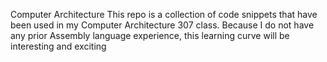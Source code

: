 Computer Architecture
This repo is a collection of code snippets that have been used in my Computer Architecture 307 class.
Because I do not have any prior Assembly language experience, this learning curve will be interesting and exciting
